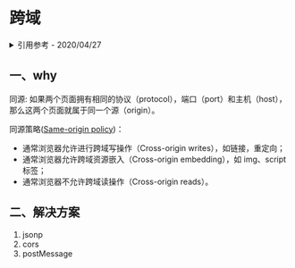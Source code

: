 # 跨域

<details>
<summary>引用参考 - 2020/04/27</summary>

- [跨域](https://juejin.im/post/59c132415188256bb018e825) - _考拉海购前端团队 2017 年 09 月 19 日_
- [Same-origin policy](https://developer.mozilla.org/en-US/docs/Web/Security/Same-origin_policy) - _MDN Last modified: Feb 22, 2020_

</details>

## 一、why

同源: 如果两个页面拥有相同的协议（protocol），端口（port）和主机（host），那么这两个页面就属于同一个源（origin）。

同源策略([Same-origin policy](https://developer.mozilla.org/en-US/docs/Web/Security/Same-origin_policy))：

- 通常浏览器允许进行跨域写操作（Cross-origin writes），如链接，重定向；
- 通常浏览器允许跨域资源嵌入（Cross-origin embedding），如 img、script 标签；
- 通常浏览器不允许跨域读操作（Cross-origin reads）。

## 二、解决方案

1. jsonp
2. cors
3. postMessage
